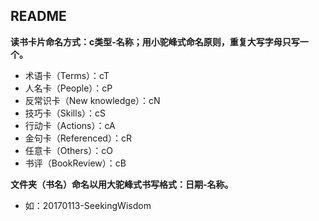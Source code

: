 ## README

**读书卡片命名方式：c类型-名称；用小驼峰式命名原则，重复大写字母只写一个。**
 - 术语卡（Terms）：cT
 - 人名卡（People）：cP
 - 反常识卡（New knowledge）：cN
 - 技巧卡（Skills）：cS
 - 行动卡（Actions）：cA
 - 金句卡（Referenced）：cR
 - 任意卡（Others）：cO
 - 书评（BookReview）：cB

**文件夹（书名）命名以用大驼峰式书写格式：日期-名称。**
 - 如：20170113-SeekingWisdom
